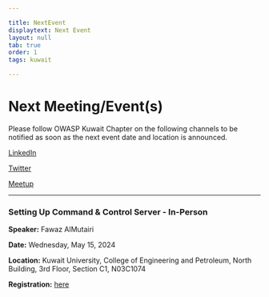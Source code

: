 ```yaml
---

title: NextEvent
displaytext: Next Event
layout: null
tab: true
order: 1
tags: kuwait

---
```


# Next Meeting/Event(s)

Please follow OWASP Kuwait Chapter on the following channels to be notified as soon as the next event date and location is announced.

[LinkedIn](https://www.linkedin.com/company/owasp-kuwait-chapter/)

[Twitter](https://twitter.com/OWASPKuwait)

[Meetup](https://www.meetup.com/OWASP-Kuwait-City-Chapter/)

---

### Setting Up Command & Control Server - In-Person

**Speaker:** Fawaz AlMutairi

**Date:** Wednesday, May 15, 2024

**Location:** Kuwait University, College of Engineering and Petroleum, North Building, 3rd Floor, Section C1, N03C1074

**Registration:** [here](https://www.linkedin.com/events/settingupcommand-controlserver-7194741422816735233/)
